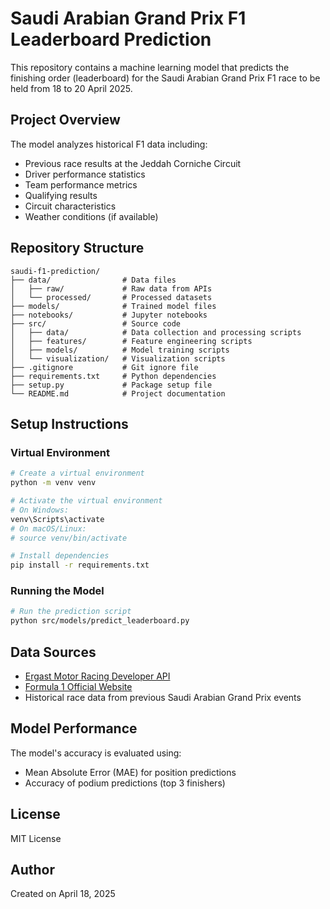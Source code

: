 # Saudi Arabian Grand Prix F1 Leaderboard Prediction

This repository contains a machine learning model that predicts the finishing order (leaderboard) for the Saudi Arabian Grand Prix F1 race to be held from 18 to 20 April 2025.

## Project Overview
The model analyzes historical F1 data including:
- Previous race results at the Jeddah Corniche Circuit
- Driver performance statistics
- Team performance metrics
- Qualifying results
- Circuit characteristics
- Weather conditions (if available)

## Repository Structure
```
saudi-f1-prediction/
├── data/                # Data files
│   ├── raw/             # Raw data from APIs
│   └── processed/       # Processed datasets
├── models/              # Trained model files
├── notebooks/           # Jupyter notebooks
├── src/                 # Source code
│   ├── data/            # Data collection and processing scripts
│   ├── features/        # Feature engineering scripts
│   ├── models/          # Model training scripts
│   └── visualization/   # Visualization scripts
├── .gitignore           # Git ignore file
├── requirements.txt     # Python dependencies
├── setup.py             # Package setup file
└── README.md            # Project documentation
```

## Setup Instructions

### Virtual Environment
```bash
# Create a virtual environment
python -m venv venv

# Activate the virtual environment
# On Windows:
venv\Scripts\activate
# On macOS/Linux:
# source venv/bin/activate

# Install dependencies
pip install -r requirements.txt
```

### Running the Model
```bash
# Run the prediction script
python src/models/predict_leaderboard.py
```

## Data Sources
- [Ergast Motor Racing Developer API](http://ergast.com/mrd/)
- [Formula 1 Official Website](https://www.formula1.com/)
- Historical race data from previous Saudi Arabian Grand Prix events

## Model Performance
The model's accuracy is evaluated using:
- Mean Absolute Error (MAE) for position predictions
- Accuracy of podium predictions (top 3 finishers)

## License
MIT License

## Author
Created on April 18, 2025
